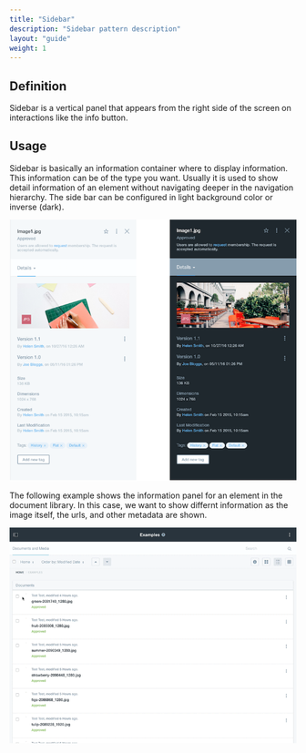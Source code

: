 ```yaml
---
title: "Sidebar"
description: "Sidebar pattern description"
layout: "guide"
weight: 1
---
```


## Definition

Sidebar is a vertical panel that appears from the right side of the screen on interactions like the info button.

## Usage

Sidebar is basically an information container where to display information. This information can be of the type you want. Usually it is used to show detail information of an element without navigating deeper in the navigation hierarchy. The side bar can be configured in light background color or inverse (dark).

![sidebar example for an image in documents and media](../../../images/sidebarExamples.png)

The following example shows the information panel for an element in the document library. In this case, we want to show differnt information as the image itself, the urls, and other metadata are shown.

![sidebar example for an image in documents and media](../../../images/sidebarExample.gif)
